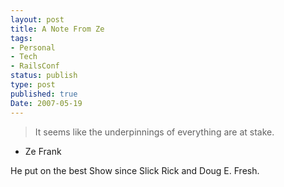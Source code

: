 ```yaml
---
layout: post
title: A Note From Ze
tags:
- Personal
- Tech
- RailsConf
status: publish
type: post
published: true
Date: 2007-05-19
---
```


> It seems like the underpinnings of everything are at stake.

- Ze Frank

He put on the best Show since Slick Rick and Doug E. Fresh.